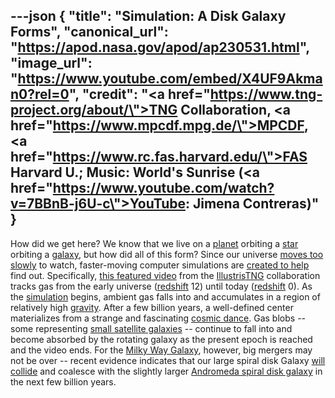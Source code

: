 ---json
{
  "title": "Simulation: A Disk Galaxy Forms",
  "canonical_url": "https://apod.nasa.gov/apod/ap230531.html",
  "image_url": "https://www.youtube.com/embed/X4UF9Akman0?rel=0",
  "credit": "<a href=\"https://www.tng-project.org/about/\">TNG Collaboration</a>, <a href=\"https://www.mpcdf.mpg.de/\">MPCDF</a>, <a href=\"https://www.rc.fas.harvard.edu/\">FAS Harvard U.</a>; Music: World's Sunrise (<a href=\"https://www.youtube.com/watch?v=7BBnB-j6U-c\">YouTube: Jimena Contreras</a>)"
}
---

How did we get here? We know that we live on a [planet](https://apod.nasa.gov/apod/ap220206.html) orbiting a [star](https://solarsystem.nasa.gov/solar-system/sun/overview/) orbiting a [galaxy](https://apod.nasa.gov/apod/ap080606.html), but how did all of this form? Since our universe [moves too slowly](https://cdn.shopify.com/s/files/1/0272/4770/6214/articles/do-cats-get-bored-800x533.jpg) to watch, faster-moving computer simulations are [created to help](https://m.media-amazon.com/images/I/51ZjBEW+qNL.jpg) find out. Specifically, [this featured video](https://www.tng-project.org/media/) from the [Illustris](http://www.illustris-project.org/)[TNG](http://www.tng-project.org/) collaboration tracks gas from the early universe ([redshift](https://apod.nasa.gov/apod/ap130408.html) 12) until today ([redshift](https://en.wikipedia.org/wiki/Redshift) 0). As the [simulation](https://www.tng-project.org/media/) begins, ambient gas falls into and accumulates in a region of relatively high [gravity](https://spaceplace.nasa.gov/what-is-gravity/en/). After a few billion years, a well-defined center materializes from a strange and fascinating [cosmic dance](https://apod.nasa.gov/cgi-bin/apod/apod_search?tquery=colliding+galaxy). Gas blobs -- some representing [small satellite galaxies](http://www.atlasoftheuniverse.com/sattelit.html) -- continue to fall into and become absorbed by the rotating galaxy as the present epoch is reached and the video ends. For the [Milky Way Galaxy](http://cass.ucsd.edu/archive/public/tutorial/MW.html), however, big mergers may not be over -- recent evidence indicates that our large spiral disk Galaxy [will collide](https://apod.nasa.gov/apod/ap120604.html) and coalesce with the slightly larger [Andromeda spiral disk galaxy](https://apod.nasa.gov/apod/ap181217.html) in the next few billion years.
